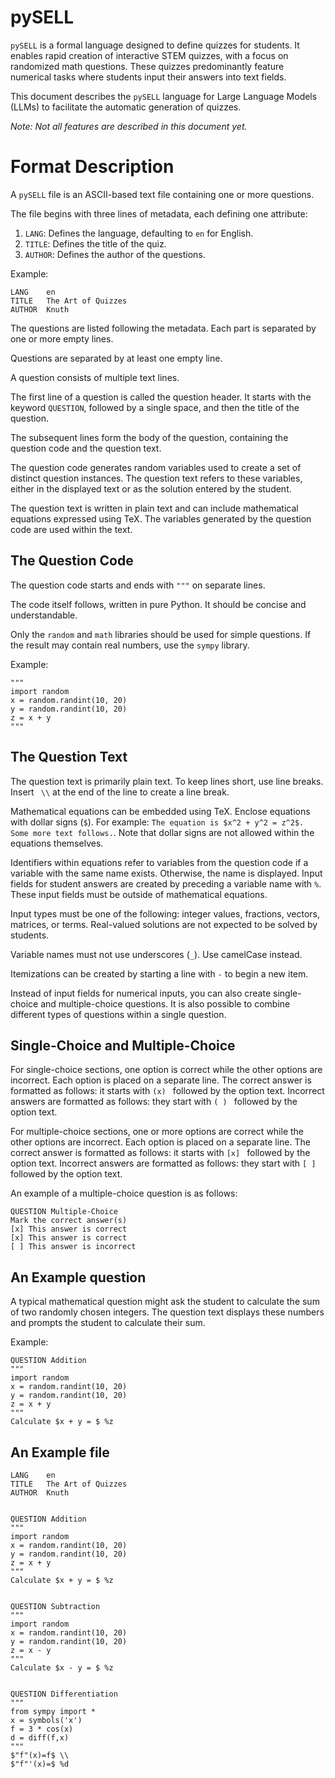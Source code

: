 # pySELL

`pySELL` is a formal language designed to define quizzes for students. It enables rapid creation of interactive STEM quizzes, with a focus on randomized math questions. These quizzes predominantly feature numerical tasks where students input their answers into text fields.

This document describes the `pySELL` language for Large Language Models (LLMs) to facilitate the automatic generation of quizzes.

_Note: Not all features are described in this document yet._

# Format Description

A `pySELL` file is an ASCII-based text file containing one or more questions.

The file begins with three lines of metadata, each defining one attribute:

1. `LANG`: Defines the language, defaulting to `en` for English.
2. `TITLE`: Defines the title of the quiz.
3. `AUTHOR`: Defines the author of the questions.

Example:

```
LANG    en
TITLE   The Art of Quizzes
AUTHOR  Knuth
```

The questions are listed following the metadata. Each part is separated by one or more empty lines.

Questions are separated by at least one empty line.

A question consists of multiple text lines.

The first line of a question is called the question header. It starts with the keyword `QUESTION`, followed by a single space, and then the title of the question.

The subsequent lines form the body of the question, containing the question code and the question text.

The question code generates random variables used to create a set of distinct question instances. The question text refers to these variables, either in the displayed text or as the solution entered by the student.

The question text is written in plain text and can include mathematical equations expressed using TeX. The variables generated by the question code are used within the text.

## The Question Code

The question code starts and ends with `"""` on separate lines.

The code itself follows, written in pure Python. It should be concise and understandable.

Only the `random` and `math` libraries should be used for simple questions. If the result may contain real numbers, use the `sympy` library.

Example:

```
"""
import random
x = random.randint(10, 20)
y = random.randint(10, 20)
z = x + y
"""
```

## The Question Text

The question text is primarily plain text. To keep lines short, use line breaks. Insert ` \\` at the end of the line to create a line break.

Mathematical equations can be embedded using TeX. Enclose equations with dollar signs (`$`). For example: `The equation is $x^2 + y^2 = z^2$. Some more text follows.`. Note that dollar signs are not allowed within the equations themselves.

Identifiers within equations refer to variables from the question code if a variable with the same name exists. Otherwise, the name is displayed. Input fields for student answers are created by preceding a variable name with `%`. These input fields must be outside of mathematical equations.

Input types must be one of the following: integer values, fractions, vectors, matrices, or terms. Real-valued solutions are not expected to be solved by students.

Variable names must not use underscores (`_`). Use camelCase instead.

Itemizations can be created by starting a line with `-` to begin a new item.

Instead of input fields for numerical inputs, you can also create single-choice and multiple-choice questions. It is also possible to combine different types of questions within a single question.

## Single-Choice and Multiple-Choice

For single-choice sections, one option is correct while the other options are incorrect. Each option is placed on a separate line. The correct answer is formatted as follows: it starts with `(x) ` followed by the option text. Incorrect answers are formatted as follows: they start with `( ) ` followed by the option text.

For multiple-choice sections, one or more options are correct while the other options are incorrect. Each option is placed on a separate line. The correct answer is formatted as follows: it starts with `[x] ` followed by the option text. Incorrect answers are formatted as follows: they start with `[ ] ` followed by the option text.

An example of a multiple-choice question is as follows:

```
QUESTION Multiple-Choice
Mark the correct answer(s)
[x] This answer is correct
[x] This answer is correct
[ ] This answer is incorrect
```

## An Example question

A typical mathematical question might ask the student to calculate the sum of two randomly chosen integers. The question text displays these numbers and prompts the student to calculate their sum.

Example:

```
QUESTION Addition
"""
import random
x = random.randint(10, 20)
y = random.randint(10, 20)
z = x + y
"""
Calculate $x + y = $ %z
```

## An Example file

```
LANG    en
TITLE   The Art of Quizzes
AUTHOR  Knuth


QUESTION Addition
"""
import random
x = random.randint(10, 20)
y = random.randint(10, 20)
z = x + y
"""
Calculate $x + y = $ %z


QUESTION Subtraction
"""
import random
x = random.randint(10, 20)
y = random.randint(10, 20)
z = x - y
"""
Calculate $x - y = $ %z


QUESTION Differentiation
"""
from sympy import *
x = symbols('x')
f = 3 * cos(x)
d = diff(f,x)
"""
$"f"(x)=f$ \\
$"f"'(x)=$ %d
```
